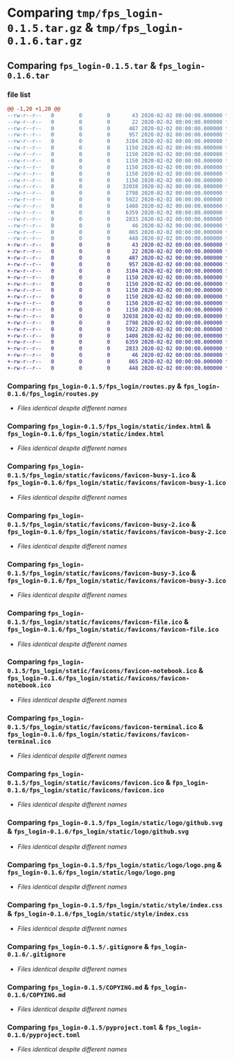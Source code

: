 # Comparing `tmp/fps_login-0.1.5.tar.gz` & `tmp/fps_login-0.1.6.tar.gz`

## Comparing `fps_login-0.1.5.tar` & `fps_login-0.1.6.tar`

### file list

```diff
@@ -1,20 +1,20 @@
--rw-r--r--   0        0        0       43 2020-02-02 00:00:00.000000 fps_login-0.1.5/MANIFEST.in
--rw-r--r--   0        0        0       22 2020-02-02 00:00:00.000000 fps_login-0.1.5/fps_login/__init__.py
--rw-r--r--   0        0        0      487 2020-02-02 00:00:00.000000 fps_login-0.1.5/fps_login/main.py
--rw-r--r--   0        0        0      957 2020-02-02 00:00:00.000000 fps_login-0.1.5/fps_login/routes.py
--rw-r--r--   0        0        0     3104 2020-02-02 00:00:00.000000 fps_login-0.1.5/fps_login/static/index.html
--rw-r--r--   0        0        0     1150 2020-02-02 00:00:00.000000 fps_login-0.1.5/fps_login/static/favicons/favicon-busy-1.ico
--rw-r--r--   0        0        0     1150 2020-02-02 00:00:00.000000 fps_login-0.1.5/fps_login/static/favicons/favicon-busy-2.ico
--rw-r--r--   0        0        0     1150 2020-02-02 00:00:00.000000 fps_login-0.1.5/fps_login/static/favicons/favicon-busy-3.ico
--rw-r--r--   0        0        0     1150 2020-02-02 00:00:00.000000 fps_login-0.1.5/fps_login/static/favicons/favicon-file.ico
--rw-r--r--   0        0        0     1150 2020-02-02 00:00:00.000000 fps_login-0.1.5/fps_login/static/favicons/favicon-notebook.ico
--rw-r--r--   0        0        0     1150 2020-02-02 00:00:00.000000 fps_login-0.1.5/fps_login/static/favicons/favicon-terminal.ico
--rw-r--r--   0        0        0    32038 2020-02-02 00:00:00.000000 fps_login-0.1.5/fps_login/static/favicons/favicon.ico
--rw-r--r--   0        0        0     2798 2020-02-02 00:00:00.000000 fps_login-0.1.5/fps_login/static/logo/github.svg
--rw-r--r--   0        0        0     5922 2020-02-02 00:00:00.000000 fps_login-0.1.5/fps_login/static/logo/logo.png
--rw-r--r--   0        0        0     1408 2020-02-02 00:00:00.000000 fps_login-0.1.5/fps_login/static/style/index.css
--rw-r--r--   0        0        0     6359 2020-02-02 00:00:00.000000 fps_login-0.1.5/.gitignore
--rw-r--r--   0        0        0     2833 2020-02-02 00:00:00.000000 fps_login-0.1.5/COPYING.md
--rw-r--r--   0        0        0       46 2020-02-02 00:00:00.000000 fps_login-0.1.5/README.md
--rw-r--r--   0        0        0      865 2020-02-02 00:00:00.000000 fps_login-0.1.5/pyproject.toml
--rw-r--r--   0        0        0      448 2020-02-02 00:00:00.000000 fps_login-0.1.5/PKG-INFO
+-rw-r--r--   0        0        0       43 2020-02-02 00:00:00.000000 fps_login-0.1.6/MANIFEST.in
+-rw-r--r--   0        0        0       22 2020-02-02 00:00:00.000000 fps_login-0.1.6/fps_login/__init__.py
+-rw-r--r--   0        0        0      487 2020-02-02 00:00:00.000000 fps_login-0.1.6/fps_login/main.py
+-rw-r--r--   0        0        0      957 2020-02-02 00:00:00.000000 fps_login-0.1.6/fps_login/routes.py
+-rw-r--r--   0        0        0     3104 2020-02-02 00:00:00.000000 fps_login-0.1.6/fps_login/static/index.html
+-rw-r--r--   0        0        0     1150 2020-02-02 00:00:00.000000 fps_login-0.1.6/fps_login/static/favicons/favicon-busy-1.ico
+-rw-r--r--   0        0        0     1150 2020-02-02 00:00:00.000000 fps_login-0.1.6/fps_login/static/favicons/favicon-busy-2.ico
+-rw-r--r--   0        0        0     1150 2020-02-02 00:00:00.000000 fps_login-0.1.6/fps_login/static/favicons/favicon-busy-3.ico
+-rw-r--r--   0        0        0     1150 2020-02-02 00:00:00.000000 fps_login-0.1.6/fps_login/static/favicons/favicon-file.ico
+-rw-r--r--   0        0        0     1150 2020-02-02 00:00:00.000000 fps_login-0.1.6/fps_login/static/favicons/favicon-notebook.ico
+-rw-r--r--   0        0        0     1150 2020-02-02 00:00:00.000000 fps_login-0.1.6/fps_login/static/favicons/favicon-terminal.ico
+-rw-r--r--   0        0        0    32038 2020-02-02 00:00:00.000000 fps_login-0.1.6/fps_login/static/favicons/favicon.ico
+-rw-r--r--   0        0        0     2798 2020-02-02 00:00:00.000000 fps_login-0.1.6/fps_login/static/logo/github.svg
+-rw-r--r--   0        0        0     5922 2020-02-02 00:00:00.000000 fps_login-0.1.6/fps_login/static/logo/logo.png
+-rw-r--r--   0        0        0     1408 2020-02-02 00:00:00.000000 fps_login-0.1.6/fps_login/static/style/index.css
+-rw-r--r--   0        0        0     6359 2020-02-02 00:00:00.000000 fps_login-0.1.6/.gitignore
+-rw-r--r--   0        0        0     2833 2020-02-02 00:00:00.000000 fps_login-0.1.6/COPYING.md
+-rw-r--r--   0        0        0       46 2020-02-02 00:00:00.000000 fps_login-0.1.6/README.md
+-rw-r--r--   0        0        0      865 2020-02-02 00:00:00.000000 fps_login-0.1.6/pyproject.toml
+-rw-r--r--   0        0        0      448 2020-02-02 00:00:00.000000 fps_login-0.1.6/PKG-INFO
```

### Comparing `fps_login-0.1.5/fps_login/routes.py` & `fps_login-0.1.6/fps_login/routes.py`

 * *Files identical despite different names*

### Comparing `fps_login-0.1.5/fps_login/static/index.html` & `fps_login-0.1.6/fps_login/static/index.html`

 * *Files identical despite different names*

### Comparing `fps_login-0.1.5/fps_login/static/favicons/favicon-busy-1.ico` & `fps_login-0.1.6/fps_login/static/favicons/favicon-busy-1.ico`

 * *Files identical despite different names*

### Comparing `fps_login-0.1.5/fps_login/static/favicons/favicon-busy-2.ico` & `fps_login-0.1.6/fps_login/static/favicons/favicon-busy-2.ico`

 * *Files identical despite different names*

### Comparing `fps_login-0.1.5/fps_login/static/favicons/favicon-busy-3.ico` & `fps_login-0.1.6/fps_login/static/favicons/favicon-busy-3.ico`

 * *Files identical despite different names*

### Comparing `fps_login-0.1.5/fps_login/static/favicons/favicon-file.ico` & `fps_login-0.1.6/fps_login/static/favicons/favicon-file.ico`

 * *Files identical despite different names*

### Comparing `fps_login-0.1.5/fps_login/static/favicons/favicon-notebook.ico` & `fps_login-0.1.6/fps_login/static/favicons/favicon-notebook.ico`

 * *Files identical despite different names*

### Comparing `fps_login-0.1.5/fps_login/static/favicons/favicon-terminal.ico` & `fps_login-0.1.6/fps_login/static/favicons/favicon-terminal.ico`

 * *Files identical despite different names*

### Comparing `fps_login-0.1.5/fps_login/static/favicons/favicon.ico` & `fps_login-0.1.6/fps_login/static/favicons/favicon.ico`

 * *Files identical despite different names*

### Comparing `fps_login-0.1.5/fps_login/static/logo/github.svg` & `fps_login-0.1.6/fps_login/static/logo/github.svg`

 * *Files identical despite different names*

### Comparing `fps_login-0.1.5/fps_login/static/logo/logo.png` & `fps_login-0.1.6/fps_login/static/logo/logo.png`

 * *Files identical despite different names*

### Comparing `fps_login-0.1.5/fps_login/static/style/index.css` & `fps_login-0.1.6/fps_login/static/style/index.css`

 * *Files identical despite different names*

### Comparing `fps_login-0.1.5/.gitignore` & `fps_login-0.1.6/.gitignore`

 * *Files identical despite different names*

### Comparing `fps_login-0.1.5/COPYING.md` & `fps_login-0.1.6/COPYING.md`

 * *Files identical despite different names*

### Comparing `fps_login-0.1.5/pyproject.toml` & `fps_login-0.1.6/pyproject.toml`

 * *Files identical despite different names*

